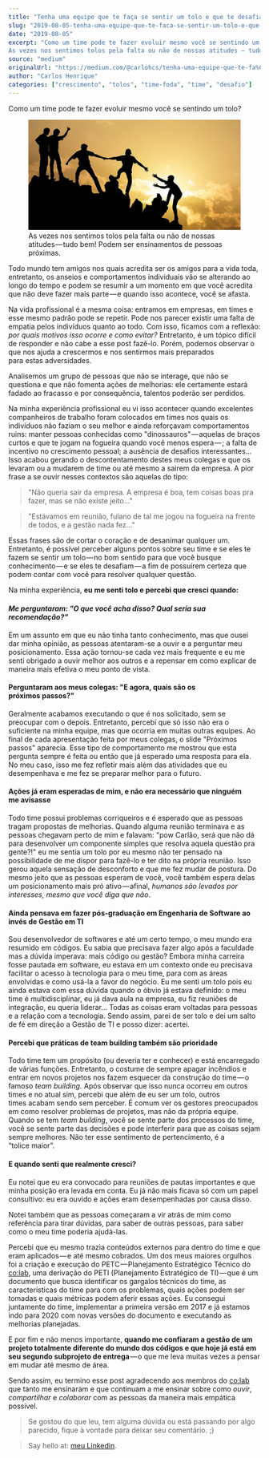 ```yaml
---
title: "Tenha uma equipe que te faça se sentir um tolo e que te desafia a crescer"
slug: "2019-08-05-tenha-uma-equipe-que-te-faca-se-sentir-um-tolo-e-que-te-desafia-a-crescer-deaff82215a4"
date: "2019-08-05"
excerpt: "Como um time pode te fazer evoluir mesmo você se sentindo um tolo?
As vezes nos sentimos tolos pela falta ou não de nossas atitudes — tudo bem! Podem ser ensinamentos de pessoas próximas.Todo mundo te..."
source: "medium"
originalUrl: "https://medium.com/@carlohcs/tenha-uma-equipe-que-te-fa%C3%A7a-se-sentir-um-tolo-e-que-te-desafia-a-crescer-deaff82215a4?source=rss-3ad5ddeda9f9------2"
author: "Carlos Henrique"
categories: ["crescimento", "tolos", "time-foda", "time", "desafio"]
---
```


<p>Como um time pode te fazer evoluir mesmo você se sentindo um&nbsp;tolo?</p>
<figure><img alt="" src="/static/img/blog/1_eGg-1lGjHA9_lygxCc47pg.jpeg" data-original-src="https://cdn-images-1.medium.com/max/1024/1*eGg-1lGjHA9_lygxCc47pg.jpeg"><figcaption>As vezes nos sentimos tolos pela falta ou não de nossas atitudes — tudo bem! Podem ser ensinamentos de pessoas próximas.</figcaption></figure><p>Todo mundo tem amigos nos quais acredita ser os amigos para a vida toda, entretanto, os anseios e comportamentos individuais vão se alterando ao longo do tempo e podem se resumir a um momento em que você acredita que não deve fazer mais parte — e quando isso acontece, você se&nbsp;afasta.</p>
<p>Na vida profissional é a mesma coisa: entramos em empresas, em times e esse mesmo padrão pode se repetir. Pode nos parecer existir uma falta de empatia pelos indivíduos quanto ao todo. Com isso, ficamos com a reflexão: <em>por quais motivos isso ocorre e como evitar? </em>Entretanto, é um tópico difícil de responder e não cabe a esse post fazê-lo. Porém, podemos observar o que nos ajuda a crescermos e nos sentirmos mais preparados para&nbsp;estas&nbsp;adversidades.</p>
<p>Analisemos um grupo de pessoas que não se interage, que não se questiona e que não fomenta ações de melhorias: ele certamente estará fadado ao fracasso e por consequência, talentos poderão ser perdidos.</p>
<p>Na minha experiência profissional&nbsp;eu&nbsp;vi&nbsp;isso&nbsp;acontecer&nbsp;quando excelentes companheiros de trabalho foram colocados em times nos quais os indivíduos não faziam o seu melhor e ainda reforçavam comportamentos ruins: manter pessoas conhecidas como "dinossauros" — aquelas de braços curtos e que te jogam na fogueira quando você menos espera — ; a falta de incentivo no crescimento pessoal; a ausência de desafios interessantes… Isso acabou gerando o descontentamento destes meus colegas e que os levaram ou a mudarem de time ou até mesmo a sairem da empresa. A pior frase a se ouvir nesses contextos são aquelas do&nbsp;tipo:</p>
<blockquote>"Não queria sair da empresa. A empresa é boa, tem coisas boas pra fazer, mas se não existe&nbsp;jeito…"</blockquote>
<blockquote>"Estávamos em reunião, fulano de tal me jogou na fogueira na frente de todos, e a gestão nada&nbsp;fez…"</blockquote>
<p>Essas frases são de cortar o coração e de desanimar qualquer um. Entretanto, é possível perceber alguns pontos sobre seu time e se eles te fazem se sentir um tolo — no bom sentido para que você busque conhecimento — e se eles te desafiam — a fim de possuírem certeza que podem contar com você para resolver qualquer&nbsp;questão.</p>
<p>Na minha experiência, <strong>eu me senti tolo e percebi que cresci&nbsp;quando:</strong></p>
<h4><strong><em>Me perguntaram: "O que você acha disso? Qual seria sua recomendação?"</em></strong></h4>
<p>Em um assunto em que eu não tinha tanto conhecimento, mas que ousei dar minha opinião, as pessoas atentaram-se a ouvir e a perguntar meu posicionamento. Essa ação tornou-se cada vez mais frequente e eu me senti obrigado a ouvir melhor aos outros e a repensar em como explicar de maneira mais efetiva o meu ponto de&nbsp;vista.</p>
<h4>Perguntaram aos meus colegas: "E agora, quais são os próximos&nbsp;passos?"</h4>
<p>Geralmente acabamos executando o que é nos solicitado, sem se preocupar com o depois. Entretanto, percebi que só isso não era o suficiente na minha equipe, mas que ocorria em muitas outras equipes. Ao final de cada apresentação feita por meus colegas, o slide "Próximos passos" aparecia. Esse tipo de comportamento me mostrou que esta pergunta sempre é feita ou então que já esperado uma resposta para ela. No meu caso, isso me fez refletir mais além das atividades que eu desempenhava&nbsp;e&nbsp;me&nbsp;fez&nbsp;se&nbsp;preparar&nbsp;melhor&nbsp;para&nbsp;o&nbsp;futuro.</p>
<h4>Ações já eram esperadas de mim, e não era necessário que ninguém me&nbsp;avisasse</h4>
<p>Todo time possui problemas corriqueiros e é esperado que as pessoas tragam propostas de melhorias. Quando alguma reunião terminava e as pessoas chegavam perto de mim e falavam: "pow Carlão, será que não dá para desenvolver um componente simples que resolva aquela questão pra gente?!" eu me sentia um tolo por eu mesmo não ter pensado na possibilidade de me dispor para fazê-lo e ter dito na própria reunião. Isso gerou aquela sensação de desconforto e que me fez mudar de postura. Do mesmo jeito que as pessoas esperam de você, você também espera delas um posicionamento mais pró ativo — afinal, <em>humanos são levados por interesses,&nbsp;mesmo&nbsp;que&nbsp;você&nbsp;diga&nbsp;que&nbsp;não</em>.</p>
<h4>Ainda pensava em fazer pós-graduação em Engenharia de Software ao invés de Gestão em&nbsp;TI</h4>
<p>Sou desenvolvedor de softwares e até um certo tempo, o meu mundo era resumido em códigos. Eu sabia que precisava fazer algo após a faculdade mas a dúvida imperava: mais código ou gestão? Embora minha carreira fosse pautada em software, eu estava em um contexto onde eu precisava facilitar o acesso à tecnologia para o meu time, para com as áreas envolvidas e como usá-la a favor do negócio. Eu me senti um tolo pois eu ainda estava com essa dúvida quando o óbvio já estava definido: o meu time é multidisciplinar, eu já dava aula na empresa, eu fiz reuniões de integração, eu queria liderar… Todas as coisas eram voltadas para pessoas e a relação com a tecnologia. Sendo assim, parei de ser tolo e dei um salto de fé em direção a Gestão de TI e posso dizer:&nbsp;acertei.</p>
<h4>Percebi que práticas de team building também são prioridade</h4>
<p>Todo time tem um propósito (ou deveria ter e conhecer) e está encarregado de várias funções. Entretanto, o costume de sempre apagar incêndios e entrar em novos projetos nos fazem esquecer da construção do time — o famoso <em>team building. </em>Após observar que isso nunca ocorreu em outros times e no atual sim, percebi que além de eu ser um tolo, outros times&nbsp;acabam&nbsp;sendo&nbsp;sem&nbsp;perceber. É comum ver os gestores preocupados em como resolver problemas de projetos, mas não da própria equipe. Quando se tem <em>team building</em>, você se sente parte dos processos do time, você se sente parte das decisões e pode interferir para que as coisas sejam sempre melhores. Não ter esse sentimento de pertencimento, é a “tolice&nbsp;maior”.</p>
<h4>E quando senti que realmente cresci?</h4>
<p>Eu notei que eu era convocado para reuniões de pautas importantes e que minha posição era levada em conta. Eu já não mais ficava só com um papel consultivo: eu era ouvido e ações eram desempenhadas por causa&nbsp;disso.</p>
<p>Notei também que as pessoas começaram a vir atrás de mim como referência para tirar dúvidas, para saber de outras pessoas, para saber como o meu time poderia ajudá-las.</p>
<p>Percebi que eu mesmo trazia conteúdos externos para dentro do time e que eram aplicados — e até mesmo cobrados. Um dos meus maiores orgulhos foi a criação e execução do PETC — Planejamento Estratégico Técnico do <a href="https://medium.com/revista-co-lab">co:lab</a>, uma derivação do PETI (Planejamento Estratégico de TI) — que é um documento que busca identificar os gargalos técnicos do time, as características do time para com os problemas, quais ações podem ser tomadas e quais métricas podem aferir essas ações. Eu consegui juntamente do time, implementar a primeira versão em 2017 e já estamos indo para 2020 com novas versões do documento e executando as melhorias planejadas.</p>
<p>E por fim e não menos importante, <strong>quando me confiaram a gestão de um projeto totalmente diferente do mundo dos códigos e que hoje já está em seu segundo subprojeto de entrega</strong> — o que me leva muitas vezes a pensar em mudar até mesmo de&nbsp;área.</p>
<p>Sendo assim, eu termino esse post agradecendo aos membros do <a href="https://medium.com/revista-co-lab">co:lab</a> que tanto me ensinaram e que continuam a me ensinar sobre como <em>ouvir</em>,<em> compartilhar </em>e<em> colaborar </em>com as pessoas da maneira mais empática possível.</p>
<blockquote>Se gostou do que leu, tem alguma dúvida ou está passando por algo parecido, fique à vontade para deixar seu comentário.&nbsp;;)</blockquote>
<blockquote>Say hello at: <a href="http://linkedin.com/in/carlohcs?source=post_page---------------------------">meu Linkedin</a>.</blockquote>
<img src="/static/img/blog/stat.jpg" width="1" height="1" alt="" data-original-src="https://medium.com/_/stat?event=post.clientViewed&amp;referrerSource=full_rss&amp;postId=deaff82215a4">
